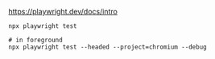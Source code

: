 https://playwright.dev/docs/intro
```
npx playwright test

# in foreground
npx playwright test --headed --project=chromium --debug
```